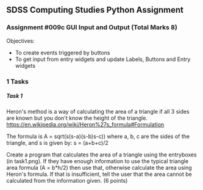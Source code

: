## SDSS Computing Studies Python Assignment
### Assignment #009c GUI Input and Output (Total Marks 8)

Objectives:
* To create events triggered by buttons
* To get input from entry widgets and update Labels, Buttons and Entry widgets



### 1 Tasks

##### Task 1
Heron's method is a way of calculating the area of a triangle if all 
3 sides are known but you don't know the height of the triangle.
https://en.wikipedia.org/wiki/Heron%27s_formula#Formulation

The formula is A = sqrt(s(s-a)(s-b)s-c))
where a, b, c are the sides of the triangle, and s is given by:
s = (a+b+c)/2

Create a program that calculates the area of a triangle using the
entryboxes (in task1.png).  If they have enough information to use the
typical triangle area formula (A = b*h/2) then use that, otherwise
calculate the area using Heron's formula.  If that is insufficient,
tell the user that the area cannot be calculated from the information 
given.
(6 points) 